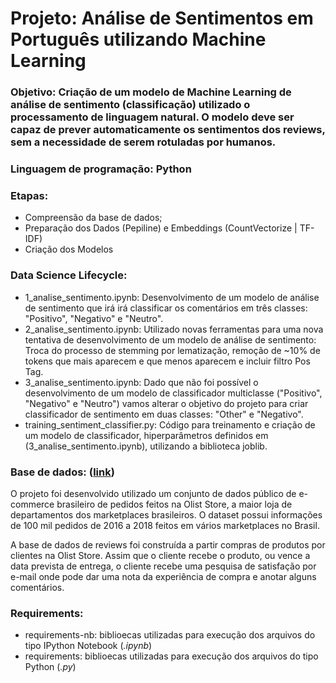 # **Projeto: Análise de Sentimentos em Português utilizando Machine Learning**

### **Objetivo:** Criação de um modelo de Machine Learning de análise de sentimento (classificação) utilizado o processamento de linguagem natural. O modelo deve ser capaz de prever automaticamente os sentimentos dos reviews, sem a necessidade de serem rotuladas por humanos.

### **Linguagem de programação:** Python

### **Etapas:**

- Compreensão da base de dados;
- Preparação dos Dados (Pepiline) e Embeddings (CountVectorize | TF-IDF)
- Criação dos Modelos 

### **Data Science Lifecycle:**
- 1_analise_sentimento.ipynb: Desenvolvimento de um modelo de análise de sentimento que irá irá classificar os comentários em três classes: "Positivo", "Negativo" e "Neutro". 
- 2_analise_sentimento.ipynb: Utilizado novas ferramentas para uma nova tentativa de desenvolvimento de um modelo de análise de sentimento: Troca do processo de stemming por lematização, remoção de ~10% de tokens que mais aparecem e que menos aparecem e incluir filtro Pos Tag.
- 3_analise_sentimento.ipynb: Dado que não foi possível o desenvolvimento de um modelo de classificador multiclasse ("Positivo", "Negativo" e "Neutro") vamos alterar o objetivo do projeto para criar classificador de sentimento em duas classes: "Other" e "Negativo".
- training_sentiment_classifier.py: Código para treinamento e criação de um modelo de classificador, hiperparâmetros definidos em (3_analise_sentimento.ipynb), utilizando a biblioteca joblib.


### **Base de dados:** ([link](https://www.kaggle.com/datasets/olistbr/brazilian-ecommerce))
O projeto foi desenvolvido utilizado um conjunto de dados público de e-commerce brasileiro de pedidos feitos na Olist Store, a maior loja de departamentos dos marketplaces brasileiros. O dataset possui informações de 100 mil pedidos de 2016 a 2018 feitos em vários marketplaces no Brasil. 

A base de dados de reviews foi construída a partir compras de produtos por clientes na Olist Store. Assim que o cliente recebe o produto, ou vence a data prevista de entrega, o cliente recebe uma pesquisa de satisfação por e-mail onde pode dar uma nota da experiência de compra e anotar alguns comentários.

### **Requirements:**
- requirements-nb: biblioecas utilizadas para execução dos arquivos do tipo IPython Notebook (*.ipynb*)
- requirements: biblioecas utilizadas para execução dos arquivos do tipo Python (*.py*)